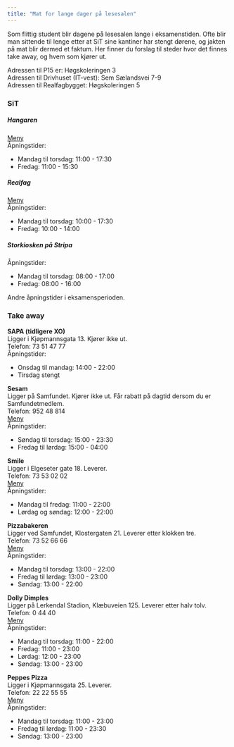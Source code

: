 ```yaml
---
title: "Mat for lange dager på lesesalen"
---
```


Som flittig student blir dagene på lesesalen lange i eksamenstiden. Ofte blir man sittende til lenge etter at SiT sine kantiner har stengt dørene, og jakten på mat blir dermed et faktum. Her finner du forslag til steder hvor det finnes take away, og hvem som kjører ut.

Adressen til P15 er: Høgskoleringen 3    
Adressen til Drivhuset (IT-vest): Sem Sælandsvei 7-9    
Adressen til Realfagbygget: Høgskoleringen 5    

### SiT    
##### Hangaren     
[Meny](https://www.sit.no/middag/hangaren)    
Åpningstider:    
- Mandag til torsdag: 11:00 - 17:30    
- Fredag: 11:00 - 15:30    

##### Realfag    
[Meny](https://www.sit.no/middag/realfag)     
Åpningstider:    
- Mandag til torsdag: 10:00 - 17:30    
- Fredag: 10:00 - 14:00

##### Storkiosken på Stripa    
Åpningstider:    
- Mandag til torsdag: 08:00 - 17:00    
- Fredag: 08:00 - 16:00   

Andre åpningstider i eksamensperioden.

### Take away
**SAPA (tidligere XO)**    
Ligger i Kjøpmannsgata 13. Kjører ikke ut.    
Telefon: 73 51 47 77    
Åpningstider:    
- Onsdag til mandag: 14:00 - 22:00   
- Tirsdag stengt    

**Sesam**    
Ligger på Samfundet. Kjører ikke ut. Får rabatt på dagtid dersom du er Samfundetmedlem.     
Telefon: 952 48 814    
[Meny](http://www.sesam-as.no/meny-sesam/)   
Åpningstider:   
- Søndag til torsdag: 15:00 - 23:30     
- Fredag til lørdag: 15:00 - 04:00   

**Smile**   
Ligger i Elgeseter gate 18. Leverer.   
Telefon: 73 53 02 02   
[Meny](http://www.smilepizzaelgeseter.no/smilepizza_retter.php?meny=pizz)    
Åpningstider:   
- Mandag til fredag: 11:00 - 22:00   
- Lørdag og søndag: 12:00 - 22:00   

**Pizzabakeren**   
Ligger ved Samfundet, Klostergaten 21. Leverer etter klokken tre.   
Telefon: 73 52 66 66    
[Meny](https://www.pizzabakeren.no/pizzameny)    
Åpningstider:    
- Mandag til torsdag: 13:00 - 22:00
- Fredag til lørdag: 13:00 - 23:00   
- Søndag: 13:00 - 22:00   

**Dolly Dimples**    
Ligger på Lerkendal Stadion, Klæbuveien 125. Leverer etter halv tolv.    
Telefon: 0 44 40    
[Meny](http://www.dolly.no/shop/meny)    
Åpningstider:    
- Mandag til torsdag: 11:00 - 22:00    
- Fredag: 11:00 - 23:00    
- Lørdag: 12:00 - 23:00    
- Søndag: 13:00 - 23:00   

**Peppes Pizza**   
Ligger i Kjøpmannsgata 25. Leverer.    
Telefon: 22 22 55 55    
[Meny](https://www.peppes.no/pp13/wicket/bookmarkable/no.peppes.pepp2013.bestill.pizza.PeppesPizzaIntroPage?44)    
Åpningstider:    
- Mandag til torsdag: 11:00 - 23:00    
- Fredag til lørdag: 11:00 - 23:30    
- Søndag: 13:00 - 23:00    